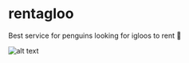 # rentagloo
Best service for penguins looking for igloos to rent 🐧

![alt text](https://i.ibb.co/cwgxWFZ/pengu-planet-peng-starsv2.png "Rent-a-gloo")
